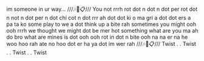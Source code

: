 im someone in ur way...
///🎶📎📋///
You not rrrh rot
dot n dot n dot per rot
dot n not n dot per
n dot chi cot n dot rrr ah
dot dot ki o ma gri a dot
dot ers a pa ta ko
some play to we
a dot think up a bite rah
sometimes you might
ooh ooh rrrh
we thought we might
dot be mer hot something
what are you ma ah
do bro what are mines is
dot ooh ooh
rot in dot n bite
ooh na na er na he
woo hoo rah
ate no hoo dot er ha
ya dot im wer rah
///🎶📎📋///
Twist . . Twist . . Twist . . Twist

